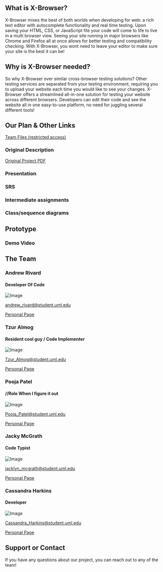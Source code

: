 ## What is X-Browser?
X-Browser mixes the best of both worlds when developing for web: a rich text editor with autocomplete functionality and real time testing.  Upon saving your HTML, CSS, or JavaScript file your code will come to life to  live in a multi browser view. Seeing your site running in major browsers like Chrome and Firefox all at once allows for better testing and compatibility checking. With X-Browser, you wont need to leave your editor to make sure your site is the best it can be!

## Why is X-Browser needed?
So why X-Browser over similar cross-browser testing solutions? Other testing services are separated from your testing environment, requiring you to upload your website each time you would like to see your changes. X-Browser offers a streamlined all-in-one solution for testing your website across different browsers. Developers can edit their code and see the website all in one easy-to-use platform, no need for juggling several different tools!

## Our Plan & Other Links
[Team Files (restricted access)](https://drive.google.com/drive/folders/18pLuXi3tDflstceLGKMiwXNTEOpSbAV9?usp=sharing)
### Original Description
[Original Project PDF](https://github.com/jackyyym/x-browser-site/blob/main/files/original-project-description.pdf)
### Presentation
### SRS
### Intermediate assignments
### Class/sequence diagrams

## Prototype

### Demo Video

## The Team


### Andrew Rivard
#### Developer Of Code
![Image](https://media-exp1.licdn.com/dms/image/C4E03AQGfJkTIlJ5w5A/profile-displayphoto-shrink_400_400/0?e=1609977600&v=beta&t=gj9Ig2OeOW28PywwJLXgCfRQuOH6jRU4ZGzOZJmZAuA)

andrew_rivard@student.uml.edu

[Personal Page](https://andrivard4.github.io)

### Tzur Almog
#### Resident cool guy / Code Implementer
![Image](https://media-exp1.licdn.com/dms/image/C4E03AQHIiFfNRF4Tpg/profile-displayphoto-shrink_400_400/0?e=1609977600&v=beta&t=kNGHHtVf8J11VjxdvoA9oqI5zlFC2xoeN4KqbIbOOxQ)

Tzur_Almog@student.uml.edu

[Personal Page](https://www.linkedin.com/in/tzur-almog-b38946180/)

### Pooja Patel
#### //Role When I figure it out
![Image](https://media-exp1.licdn.com/dms/image/C4E03AQHxHUFltPkTlg/profile-displayphoto-shrink_400_400/0?e=1609977600&v=beta&t=pTJ_MHw7QrB1pt-pzYoCfN0UKRKUYjuRArapIZEOyqE)

Pooja_Patel@student.uml.edu

[Personal Page](https://www.linkedin.com/in/poojak9/)

### Jacky McGrath
#### Code Typist
![Image](https://media-exp1.licdn.com/dms/image/C4D03AQGYIRiCWRlZWw/profile-displayphoto-shrink_200_200/0?e=1609977600&v=beta&t=yjIaeUTDR9RWtPV1jjAy7ZSI1S6jwozxt4AzocCZMyQ)

jacklyn_mcgrath@student.uml.edu

[Personal Page](https://www.linkedin.com/in/jacky-mcgrath/)

### Cassandra Harkins
#### Developer
![Image](https://media-exp1.licdn.com/dms/image/C5603AQEqjKqZgmxZMQ/profile-displayphoto-shrink_200_200/0?e=1609977600&v=beta&t=pU5gUsZAFdvG9QL8dLFTvNerjLwZtWP2MTxhUrZCKmQ)

Cassandra_Harkins@student.uml.edu

[Personal Page](https://www.linkedin.com/in/cassandraharkins/)


## Support or Contact

If you have any questions about our project, you can reach out to any of the team!

